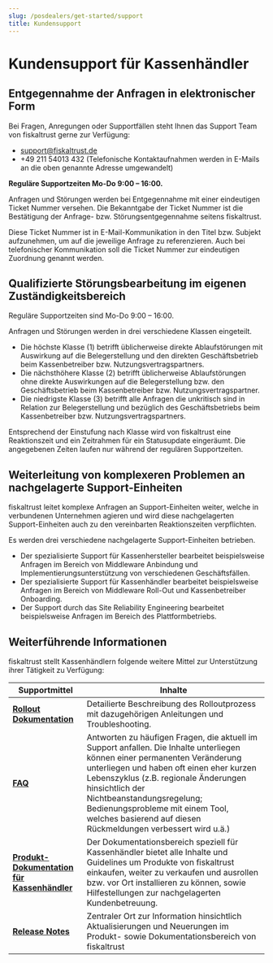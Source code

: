```yaml
---
slug: /posdealers/get-started/support
title: Kundensupport
---
```


# Kundensupport für Kassenhändler

## Entgegennahme der Anfragen in elektronischer Form 
Bei Fragen, Anregungen oder Supportfällen steht Ihnen das Support Team von fiskaltrust gerne zur Verfügung:

- [support@fiskaltrust.de](mailto:support@fiskaltrust.de) 
- +49 211 54013 432 (Telefonische Kontaktaufnahmen werden in E-Mails an die oben genannte Adresse umgewandelt)

**Reguläre Supportzeiten Mo-Do 9:00 – 16:00.**

Anfragen und Störungen werden bei Entgegennahme mit einer eindeutigen Ticket Nummer versehen. Die Bekanntgabe der Ticket Nummer ist die Bestätigung der Anfrage- bzw. Störungsentgegennahme seitens fiskaltrust. 

Diese Ticket Nummer ist in E-Mail-Kommunikation in den Titel bzw. Subjekt aufzunehmen, um auf die jeweilige Anfrage zu referenzieren. Auch bei telefonischer Kommunikation soll die Ticket Nummer zur eindeutigen Zuordnung genannt werden. 

## Qualifizierte Störungsbearbeitung im eigenen Zuständigkeitsbereich 
Reguläre Supportzeiten sind Mo-Do 9:00 – 16:00. 

Anfragen und Störungen werden in drei verschiedene Klassen eingeteilt. 

- Die höchste Klasse (1) betrifft üblicherweise direkte Ablaufstörungen mit Auswirkung auf die Belegerstellung und den direkten Geschäftsbetrieb beim Kassenbetreiber bzw. Nutzungsvertragspartners. 
- Die nächsthöhere Klasse (2) betrifft üblicherweise Ablaufstörungen ohne direkte Auswirkungen auf die Belegerstellung bzw. den Geschäftsbetrieb beim Kassenbetreiber bzw. Nutzungsvertragspartner. 
- Die niedrigste Klasse (3) betrifft alle Anfragen die unkritisch sind in Relation zur Belegerstellung und bezüglich des Geschäftsbetriebs beim Kassenbetreiber bzw. Nutzungsvertragspartners. 

Entsprechend der Einstufung nach Klasse wird von fiskaltrust eine Reaktionszeit und ein Zeitrahmen für ein Statusupdate eingeräumt. Die angegebenen Zeiten laufen nur während der regulären Supportzeiten. 

## Weiterleitung von komplexeren Problemen an nachgelagerte Support-Einheiten 
fiskaltrust leitet komplexe Anfragen an Support-Einheiten weiter, welche in verbundenen Unternehmen agieren und wird diese nachgelagerten Support-Einheiten auch zu den vereinbarten Reaktionszeiten verpflichten. 

Es werden drei verschiedene nachgelagerte Support-Einheiten betrieben. 

- Der spezialisierte Support für Kassenhersteller bearbeitet beispielsweise Anfragen im Bereich von Middleware Anbindung und Implementierungsunterstützung von verschiedenen Geschäftsfällen.
- Der spezialisierte Support für Kassenhändler bearbeitet beispielsweise Anfragen im Bereich von Middleware Roll-Out und Kassenbetreiber Onboarding. 
- Der Support durch das Site Reliability Engineering bearbeitet beispielsweise Anfragen im Bereich des Plattformbetriebs. 

## Weiterführende Informationen

fiskaltrust stellt Kassenhändlern folgende weitere Mittel zur Unterstützung ihrer Tätigkeit zu Verfügung:

| Supportmittel                                                | Inhalte                                                      |
| ------------------------------------------------------------ | ------------------------------------------------------------ |
| **[Rollout Dokumentation](https://docs.fiskaltrust.cloud/de/docs/posdealers/rollout-doc)** | Detailierte Beschreibung des Rolloutprozess mit dazugehörigen Anleitungen und Troubleshooting.|
| **[FAQ](https://docs.fiskaltrust.cloud/doc/faq/qna/market-de.html#german-language)** | Antworten zu häufigen Fragen, die aktuell im Support anfallen. Die Inhalte unterliegen können einer permanenten Veränderung unterliegen und haben oft einen eher kurzen Lebenszyklus (z.B. regionale Änderungen hinsichtlich der Nichtbeanstandungsregelung; Bedienungsprobleme mit einem Tool, welches basierend auf diesen Rückmeldungen verbessert wird u.ä.) |
| **[Produkt-Dokumentation für Kassenhändler](https://docs.fiskaltrust.cloud/doc/productdescription-de-doc/for-posdealers/README.html)** | Der Dokumentationsbereich speziell für Kassenhändler bietet alle Inhalte und Guidelines um Produkte von fiskaltrust einkaufen, weiter zu verkaufen und ausrollen bzw. vor Ort installieren zu können, sowie Hilfestellungen zur nachgelagerten Kundenbetreuung. |
| **[Release Notes](https://docs.fiskaltrust.cloud/de/docs/release-notes)** | Zentraler Ort zur Information hinsichtlich Aktualisierungen und Neuerungen im Produkt- sowie Dokumentationsbereich von fiskaltrust |

